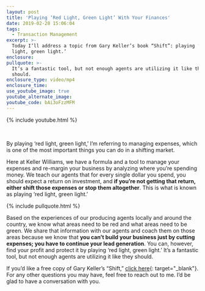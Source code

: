 ```yaml
---
layout: post
title: 'Playing ‘Red Light, Green Light’ With Your Finances'
date: 2019-02-28 15:06:04
tags:
  - Transaction Management
excerpt: >-
  Today I’ll address a topic from Gary Keller’s book “Shift”: playing ‘red
  light, green light.’
enclosure:
pullquote: >-
  It’s a fantastic tool, but not enough agents are utilizing it like they
  should.
enclosure_type: video/mp4
enclosure_time:
use_youtube_image: true
youtube_alternate_image:
youtube_code: bAi3oFzzMFM
---
```


{% include youtube.html %}

&nbsp;

By playing ‘red light, green light,’ I’m referring to managing expenses, which is one of the most important things you can do in a shifting market.

Here at Keller Williams, we have a formula and a tool to manage your expenses and re-margin your business by analyzing where you’re spending money. We teach our agents that for every single dollar you spend, you should expect a return on investment, and **if you’re not getting that return, either shift those expenses or stop them altogether**. This is what is known as playing ‘red light, green light.’

{% include pullquote.html %}

Based on the experiences of our producing agents locally and around the country, we know what areas need to be red and what areas need to be green. We share that information with our agents and coach them on those areas because we know that **you can’t build your business just by cutting expenses; you have to continue your lead generation**. You can, however, find your profit and protect it by playing ‘red light, green light.’ It’s a fantastic tool, but not enough agents are utilizing it like they should.

If you’d like a free copy of Gary Keller’s “Shift,” [click here](https://kwcareerquest.com/contact/){: target="_blank"}. For any other questions you may have, feel free to reach out to me. I’d be glad to have a conversation with you.